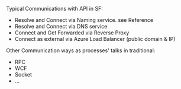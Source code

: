 Typical Communications with API in SF:
- Resolve and Connect via Naming service. see <a hred="https://docs.microsoft.com/en-us/azure/service-fabric/service-fabric-reliable-services-communication">Reference</a>
- Resolve and Connect via DNS service
- Connect and Get Forwarded via Reverse Proxy
- Connect as external via Azure Load Balancer (public domain & IP)

Other Communication ways as processes' talks in traditional:
- RPC
- WCF
- Socket
- ...

